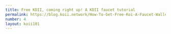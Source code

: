```yaml
---
title: Free KOII, coming right up! A KOII faucet tutorial
permalink: https://blog.koii.network/How-To-Get-Free-Koi-A-Faucet-Wallet-Tutorial/
number: 4
layout: koii101
---
```

